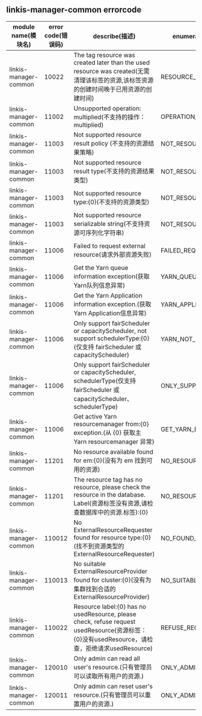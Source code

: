 ## linkis-manager-common  errorcode

| module name(模块名) | error code(错误码)  | describe(描述) |enumeration name(枚举)| Exception Class(类名)|
| -------- | -------- | ----- |-----|-----|
|linkis-manager-common |10022|The tag resource was created later than the used resource was created(无需清理该标签的资源,该标签资源的创建时间晚于已用资源的创建时间)|RESOURCE_LATER_CREATED|ManagerCommonErrorCodeSummary|
|linkis-manager-common |11002|Unsupported operation: multiplied(不支持的操作：multiplied)|OPERATION_MULTIPLIED|ManagerCommonErrorCodeSummary|
|linkis-manager-common |11003|Not supported resource result policy (不支持的资源结果策略)|NOT_RESOURCE_POLICY|ManagerCommonErrorCodeSummary|
|linkis-manager-common |11003|Not supported resource result type(不支持的资源结果类型)|NOT_RESOURCE_RESULT_TYPE|ManagerCommonErrorCodeSummary|
|linkis-manager-common |11003|Not supported resource type:{0}(不支持的资源类型)|NOT_RESOURCE_TYPE|ManagerCommonErrorCodeSummary|
|linkis-manager-common |11003|Not supported resource serializable string(不支持资源可序列化字符串)|NOT_RESOURCE_STRING|ManagerCommonErrorCodeSummary|
|linkis-manager-common |11006|Failed to request external resource(请求外部资源失败)|FAILED_REQUEST_RESOURCE|ManagerCommonErrorCodeSummary|
|linkis-manager-common |11006|Get the Yarn queue information exception(获取Yarn队列信息异常)|YARN_QUEUE_EXCEPTION|ManagerCommonErrorCodeSummary|
|linkis-manager-common |11006|Get the Yarn Application information exception.(获取Yarn Application信息异常)|YARN_APPLICATION_EXCEPTION|ManagerCommonErrorCodeSummary|
|linkis-manager-common |11006|Only support fairScheduler or capacityScheduler, not support schedulerType:{0}(仅支持 fairScheduler 或 capacityScheduler)|YARN_NOT_EXISTS_QUEUE|ManagerCommonErrorCodeSummary|
|linkis-manager-common |11006|Only support fairScheduler or capacityScheduler, schedulerType(仅支持 fairScheduler 或 capacityScheduler、schedulerType)|ONLY_SUPPORT_FAIRORCAPA|ManagerCommonErrorCodeSummary|
|linkis-manager-common |11006|Get active Yarn resourcemanager from:{0} exception.(从 {0} 获取主 Yarn resourcemanager 异常)|GET_YARN_EXCEPTION|ManagerCommonErrorCodeSummary|
|linkis-manager-common |11201| No resource available found for em:{0}(没有为 em 找到可用的资源)|NO_RESOURCE_AVAILABLE|ManagerCommonErrorCodeSummary|
|linkis-manager-common |11201|The resource tag has no resource, please check the resource in the database. Label(资源标签没有资源,请检查数据库中的资源.标签):{0}|NO_RESOURCE|ManagerCommonErrorCodeSummary|
|linkis-manager-common |110012|No ExternalResourceRequester found for resource type:{0}(找不到资源类型的 ExternalResourceRequester)|NO_FOUND_RESOURCE_TYPE|ManagerCommonErrorCodeSummary|
|linkis-manager-common |110013|No suitable ExternalResourceProvider found for cluster:{0}(没有为集群找到合适的 ExternalResourceProvider)|NO_SUITABLE_CLUSTER|ManagerCommonErrorCodeSummary|
|linkis-manager-common |110022|Resource label:{0} has no usedResource, please check, refuse request usedResource(资源标签：{0}没有usedResource，请检查，拒绝请求usedResource)|REFUSE_REQUEST|ManagerCommonErrorCodeSummary|
|linkis-manager-common |120010|Only admin can read all user's resource.(只有管理员可以读取所有用户的资源.)|ONLY_ADMIN_READ|ManagerCommonErrorCodeSummary|
|linkis-manager-common |120011|Only admin can reset user's resource.(只有管理员可以重置用户的资源.)|ONLY_ADMIN_RESET|ManagerCommonErrorCodeSummary|